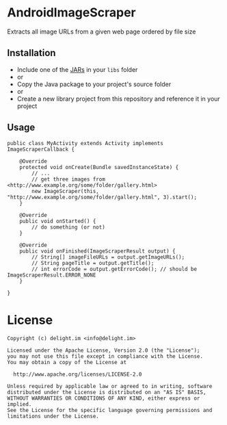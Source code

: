 # AndroidImageScraper

Extracts all image URLs from a given web page ordered by file size

## Installation

 * Include one of the [JARs](JARs) in your `libs` folder
 * or
 * Copy the Java package to your project's source folder
 * or
 * Create a new library project from this repository and reference it in your project

## Usage

```
public class MyActivity extends Activity implements ImageScraperCallback {

	@Override
	protected void onCreate(Bundle savedInstanceState) {
		// ...
		// get three images from <http://www.example.org/some/folder/gallery.html>
		new ImageScraper(this, "http://www.example.org/some/folder/gallery.html", 3).start();
	}

	@Override
	public void onStarted() {
		// do something (or not)
	}
	
	@Override
	public void onFinished(ImageScraperResult output) {
		// String[] imageFileURLs = output.getImageURLs();
		// String pageTitle = output.getTitle();
		// int errorCode = output.getErrorCode(); // should be ImageScraperResult.ERROR_NONE
	}

}
```

# License

```
Copyright (c) delight.im <info@delight.im>

Licensed under the Apache License, Version 2.0 (the "License");
you may not use this file except in compliance with the License.
You may obtain a copy of the License at

  http://www.apache.org/licenses/LICENSE-2.0

Unless required by applicable law or agreed to in writing, software
distributed under the License is distributed on an "AS IS" BASIS,
WITHOUT WARRANTIES OR CONDITIONS OF ANY KIND, either express or implied.
See the License for the specific language governing permissions and
limitations under the License.
```
